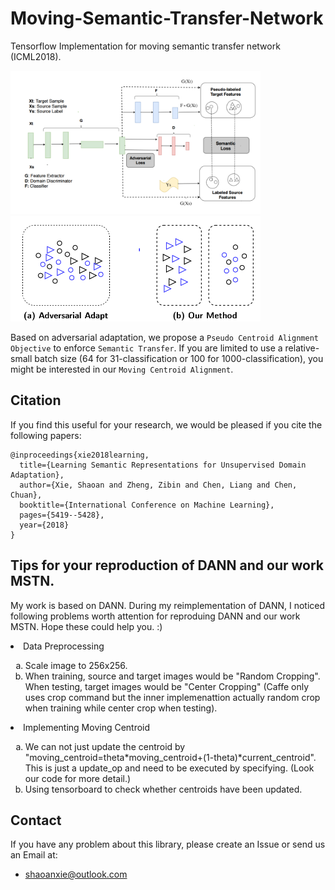 # Moving-Semantic-Transfer-Network



Tensorflow Implementation for moving semantic transfer network (ICML2018).

<img src="introduction/mstn_network.PNG" width=400 />
<img src="introduction/target.png" width=400 />

Based on adversarial adaptation, we propose a `Pseudo Centroid Alignment Objective` to enforce `Semantic Transfer`. If you are limited to use a relative-small batch size (64 for 31-classification or 100 for 1000-classification), you might be interested in our `Moving Centroid Alignment`.

## Citation
If you find this useful for your research, we would be pleased if you cite the following papers:

```
@inproceedings{xie2018learning,
  title={Learning Semantic Representations for Unsupervised Domain Adaptation},
  author={Xie, Shaoan and Zheng, Zibin and Chen, Liang and Chen, Chuan},
  booktitle={International Conference on Machine Learning},
  pages={5419--5428},
  year={2018}
}
```

## Tips for your reproduction of DANN and our work MSTN.

My work is based on DANN. During my reimplementation of DANN, I noticed following problems worth attention for reproduing DANN and our work MSTN. Hope these could help you. :)

<li> Data Preprocessing </li>
<ol type="a">
<li> Scale image to 256x256. </li> 
<li >When training, source and target images would be "Random Cropping". When testing, target images would be "Center Cropping" (Caffe only uses crop command but the inner implemenattion actually random crop when training while center crop when testing). </li>
</ol>

<li> Implementing Moving Centroid </li>
<ol type="a">
<li>We can not just update the centroid by "moving_centroid=theta*moving_centroid+(1-theta)*current_centroid". This is just a update_op and need to be executed by specifying. (Look our code for more detail.)</li>
<li>Using tensorboard to check whether centroids have been updated.</li>
</ol>




## Contact
If you have any problem about this library, please create an Issue or send us an Email at:
- shaoanxie@outlook.com
